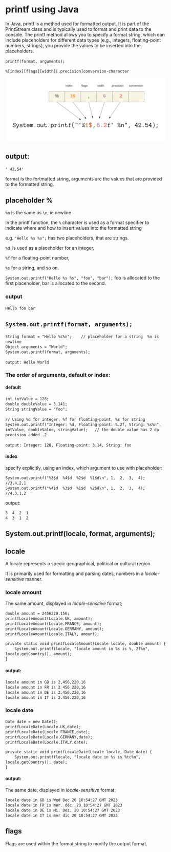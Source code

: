 # printf using Java

In Java, printf is a method used for formatted output. It is part of the PrintStream class and is typically used to format and print data to the console. The printf method allows you to specify a format string, which can include placeholders for different data types (e.g., integers, floating-point numbers, strings), you provide the values to be inserted into the placeholders.

`printf(format, arguments);`

`%[index][flags][width][.precision]conversion-character`


![printf.png](images%2Fprintf.png)

## output:

`' 42.54'`

format is the fortmatted string, arguments are the values that are provided to the formatted string.
## placeholder %

`%n` is the same as `\n`, ie newline



In the printf function, the `%` character is used as a format specifier to indicate where and how to insert values into the formatted string

e.g. `"Hello %s %s";`   has two placeholders, that are strings.


`%d `is used as a placeholder for an integer, 

`%f` for a floating-point number, 

`%s` for a string, and so on.

`System.out.printf("Hello %s %s", "foo", "bar");` foo is allocated to the first placeholder, bar is allocated to the second.

### output 
`Hello foo bar`
## `System.out.printf(format, arguments);`



    String format = "Hello %s%n";    // placeholder for a string  %n is newline
    Object arguments = "World";
    System.out.printf(format, arguments);

    output: Hello World

### The order of arguments, default or index:
#### default
    int intValue = 128;
    double doubleValue = 3.141;
    String stringValue = "foo";

    // Using %d for integer, %f for floating-point, %s for string
    System.out.printf("Integer: %d, Floating-point: %.2f, String: %s%n", intValue, doubleValue, stringValue);   // the double value has 2 dp precision added .2
    
    output: Integer: 128, Floating-point: 3.14, String: foo

#### index 

specify explicitly, using an index, which argument to use with placeholder:
```
System.out.printf("%3$d  %4$d  %2$d  %1$d\n", 1,  2,  3,  4);     //3,4,2,1
System.out.printf("%4$d  %3$d  %1$d  %2$d\n", 1,  2,  3,  4);     //4,3,1,2
```
output:
```
3  4  2  1
4  3  1  2
```

## System.out.printf(locale, format, arguments);
## locale
A locale represents a specic geographical, political or cultural region.
    
It is primarily used for formatting and parsing dates, numbers in a _locale-sensitive_ manner.

### locale amount

The same amount, displayed in _locale-sensitive_ format;
```
double amount = 2456220.156;
printfLocaleAmount(Locale.UK, amount);
printfLocaleAmount(Locale.FRANCE, amount);
printfLocaleAmount(Locale.GERMANY, amount);
printfLocaleAmount(Locale.ITALY, amount);
```

```
private static void printfLocaleAmount(Locale locale, double amount) {
    System.out.printf(locale, "locale amount in %s is %,.2f%n", locale.getCountry(), amount);
}
```


#### output:

```
locale amount in GB is 2,456,220.16
locale amount in FR is 2 456 220,16
locale amount in DE is 2.456.220,16
locale amount in IT is 2.456.220,16
```


### locale date


```
Date date = new Date();
printfLocaleDate(Locale.UK,date);
printfLocaleDate(Locale.FRANCE,date);
printfLocaleDate(Locale.GERMANY,date);
printfLocaleDate(Locale.ITALY,date);
```

```
private static void printfLocaleDate(Locale locale, Date date) {
    System.out.printf(locale, "locale date in %s is %tc%n", locale.getCountry(), date);
}
```

#### output:
The same date, displayed in _locale-sensitive_ format;
```
locale date in GB is Wed Dec 20 10:54:27 GMT 2023
locale date in FR is mer. déc. 20 10:54:27 GMT 2023
locale date in DE is Mi. Dez. 20 10:54:27 GMT 2023
locale date in IT is mer dic 20 10:54:27 GMT 2023
```
## flags

Flags are used within the format string to modify the output format.